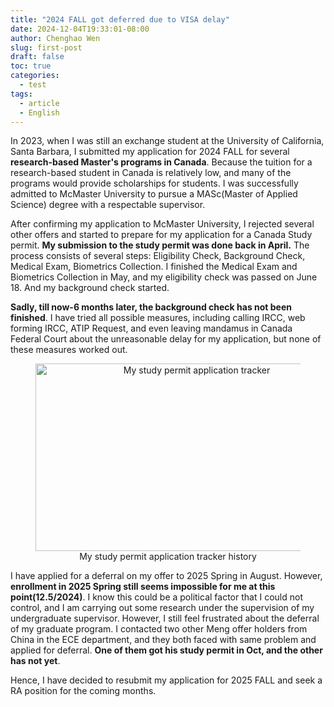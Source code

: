 ```yaml
---
title: "2024 FALL got deferred due to VISA delay"
date: 2024-12-04T19:33:01-08:00
author: Chenghao Wen
slug: first-post
draft: false
toc: true
categories:
  - test
tags:
  - article
  - English
---
```


In 2023, when I was still an exchange student at the University of California, Santa Barbara, I submitted my application for 2024 FALL for several **research-based Master's programs in Canada**. Because the tuition for a research-based student in Canada is relatively low, and many of the programs would provide scholarships for students. I was successfully admitted to McMaster University to pursue a MASc(Master of Applied Science) degree with a respectable supervisor.

After confirming my application to McMaster University, I rejected several other offers and started to prepare for my application for a Canada Study permit. **My submission to the study permit was done back in April.** The process consists of several steps: Eligibility Check, Background Check, Medical Exam, Biometrics Collection. I finished the Medical Exam and Biometrics Collection in May, and my eligibility check was passed on June 18. And my background check started.

**Sadly, till now-6 months later, the background check has not been finished**. I have tried all possible measures, including calling IRCC, web forming IRCC, ATIP Request, and even leaving mandamus in Canada Federal Court about the unreasonable delay for my application, but none of these measures worked out.


<figure style="text-align: center;">
    <img src="\psimages\StudypermitApp.png" alt="My study permit application tracker" style="width: 500px; height: 300px;">
    <figcaption>My study permit application tracker history</figcaption>
</figure>

I have applied for a deferral on my offer to 2025 Spring in August. However, **enrollment in 2025 Spring still seems impossible for me at this point(12.5/2024)**. I know this could be a political factor that I could not control, and I am carrying out some research under the supervision of my undergraduate supervisor. However, I still feel frustrated about the deferral of my graduate program.  I contacted two other Meng offer holders from China in the ECE department, and they both faced with same problem and applied for deferral. **One of them got his study permit in Oct, and the other has not yet**.

Hence, I have decided to resubmit my application for 2025 FALL and seek a RA position for the coming months.




